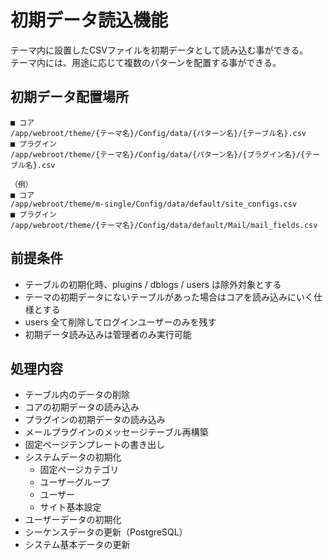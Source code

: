 # 初期データ読込機能
テーマ内に設置したCSVファイルを初期データとして読み込む事ができる。  
テーマ内には、用途に応じて複数のパターンを配置する事ができる。

## 初期データ配置場所
```
■ コア
/app/webroot/theme/{テーマ名}/Config/data/{パターン名}/{テーブル名}.csv
■ プラグイン
/app/webroot/theme/{テーマ名}/Config/data/{パターン名}/{プラグイン名}/{テーブル名}.csv

（例）
■ コア
/app/webroot/theme/m-single/Config/data/default/site_configs.csv
■ プラグイン
/app/webroot/theme/{テーマ名}/Config/data/default/Mail/mail_fields.csv
```

## 前提条件
* テーブルの初期化時、plugins / dblogs / users は除外対象とする
* テーマの初期データにないテーブルがあった場合はコアを読み込みにいく仕様とする
* users 全て削除してログインユーザーのみを残す
* 初期データ読み込みは管理者のみ実行可能

## 処理内容
* テーブル内のデータの削除
* コアの初期データの読み込み
* プラグインの初期データの読み込み
* メールプラグインのメッセージテーブル再構築
* 固定ページテンプレートの書き出し
* システムデータの初期化
	* 固定ページカテゴリ
	* ユーザーグループ
	* ユーザー
	* サイト基本設定
* ユーザーデータの初期化
* シーケンスデータの更新（PostgreSQL）
* システム基本データの更新
